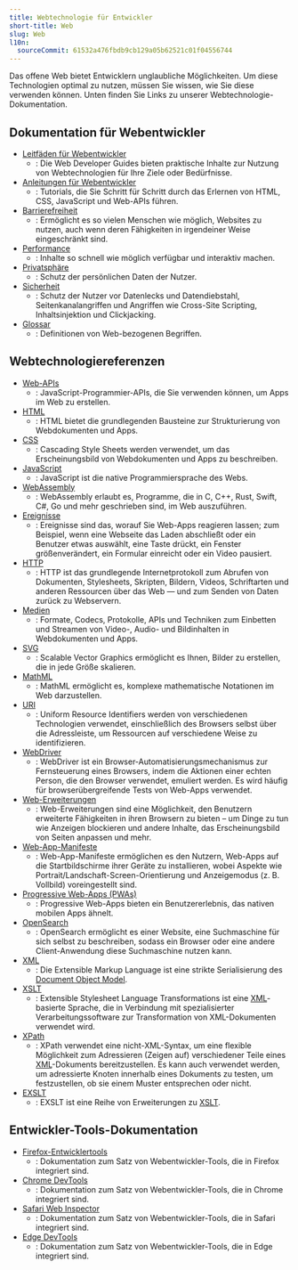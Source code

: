 ```yaml
---
title: Webtechnologie für Entwickler
short-title: Web
slug: Web
l10n:
  sourceCommit: 61532a476fbdb9cb129a05b62521c01f04556744
---
```


Das offene Web bietet Entwicklern unglaubliche Möglichkeiten. Um diese Technologien optimal zu nutzen, müssen Sie wissen, wie Sie diese verwenden können. Unten finden Sie Links zu unserer Webtechnologie-Dokumentation.

## Dokumentation für Webentwickler

- [Leitfäden für Webentwickler](/de/docs/MDN/Guides)
  - : Die Web Developer Guides bieten praktische Inhalte zur Nutzung von Webtechnologien für Ihre Ziele oder Bedürfnisse.
- [Anleitungen für Webentwickler](/de/docs/MDN/Tutorials)
  - : Tutorials, die Sie Schritt für Schritt durch das Erlernen von HTML, CSS, JavaScript und Web-APIs führen.
- [Barrierefreiheit](/de/docs/Web/Accessibility)
  - : Ermöglicht es so vielen Menschen wie möglich, Websites zu nutzen, auch wenn deren Fähigkeiten in irgendeiner Weise eingeschränkt sind.
- [Performance](/de/docs/Web/Performance)
  - : Inhalte so schnell wie möglich verfügbar und interaktiv machen.
- [Privatsphäre](/de/docs/Web/Privacy)
  - : Schutz der persönlichen Daten der Nutzer.
- [Sicherheit](/de/docs/Web/Security)
  - : Schutz der Nutzer vor Datenlecks und Datendiebstahl, Seitenkanalangriffen und Angriffen wie Cross-Site Scripting, Inhaltsinjektion und Clickjacking.
- [Glossar](/de/docs/Glossary)
  - : Definitionen von Web-bezogenen Begriffen.

## Webtechnologiereferenzen

- [Web-APIs](/de/docs/Web/API)
  - : JavaScript-Programmier-APIs, die Sie verwenden können, um Apps im Web zu erstellen.
- [HTML](/de/docs/Web/HTML)
  - : HTML bietet die grundlegenden Bausteine zur Strukturierung von Webdokumenten und Apps.
- [CSS](/de/docs/Web/CSS)
  - : Cascading Style Sheets werden verwendet, um das Erscheinungsbild von Webdokumenten und Apps zu beschreiben.
- [JavaScript](/de/docs/Web/JavaScript)
  - : JavaScript ist die native Programmiersprache des Webs.
- [WebAssembly](/de/docs/WebAssembly)
  - : WebAssembly erlaubt es, Programme, die in C, C++, Rust, Swift, C#, Go und mehr geschrieben sind, im Web auszuführen.
- [Ereignisse](/de/docs/Web/Events)
  - : Ereignisse sind das, worauf Sie Web-Apps reagieren lassen; zum Beispiel, wenn eine Webseite das Laden abschließt oder ein Benutzer etwas auswählt, eine Taste drückt, ein Fenster größenverändert, ein Formular einreicht oder ein Video pausiert.
- [HTTP](/de/docs/Web/HTTP)
  - : HTTP ist das grundlegende Internetprotokoll zum Abrufen von Dokumenten, Stylesheets, Skripten, Bildern, Videos, Schriftarten und anderen Ressourcen über das Web — und zum Senden von Daten zurück zu Webservern.
- [Medien](/de/docs/Web/Media)
  - : Formate, Codecs, Protokolle, APIs und Techniken zum Einbetten und Streamen von Video-, Audio- und Bildinhalten in Webdokumenten und Apps.
- [SVG](/de/docs/Web/SVG)
  - : Scalable Vector Graphics ermöglicht es Ihnen, Bilder zu erstellen, die in jede Größe skalieren.
- [MathML](/de/docs/Web/MathML)
  - : MathML ermöglicht es, komplexe mathematische Notationen im Web darzustellen.
- [URI](/de/docs/Web/URI)
  - : Uniform Resource Identifiers werden von verschiedenen Technologien verwendet, einschließlich des Browsers selbst über die Adressleiste, um Ressourcen auf verschiedene Weise zu identifizieren.
- [WebDriver](/de/docs/Web/WebDriver)
  - : WebDriver ist ein Browser-Automatisierungsmechanismus zur Fernsteuerung eines Browsers, indem die Aktionen einer echten Person, die den Browser verwendet, emuliert werden. Es wird häufig für browserübergreifende Tests von Web-Apps verwendet.
- [Web-Erweiterungen](/de/docs/Mozilla/Add-ons/WebExtensions)
  - : Web-Erweiterungen sind eine Möglichkeit, den Benutzern erweiterte Fähigkeiten in ihren Browsern zu bieten – um Dinge zu tun wie Anzeigen blockieren und andere Inhalte, das Erscheinungsbild von Seiten anpassen und mehr.
- [Web-App-Manifeste](/de/docs/Web/Progressive_web_apps/Manifest)
  - : Web-App-Manifeste ermöglichen es den Nutzern, Web-Apps auf die Startbildschirme ihrer Geräte zu installieren, wobei Aspekte wie Portrait/Landschaft-Screen-Orientierung und Anzeigemodus (z. B. Vollbild) voreingestellt sind.
- [Progressive Web-Apps (PWAs)](/de/docs/Web/Progressive_web_apps)
  - : Progressive Web-Apps bieten ein Benutzererlebnis, das nativen mobilen Apps ähnelt.
- [OpenSearch](/de/docs/Web/XML/Guides/OpenSearch)
  - : OpenSearch ermöglicht es einer Website, eine Suchmaschine für sich selbst zu beschreiben, sodass ein Browser oder eine andere Client-Anwendung diese Suchmaschine nutzen kann.
- [XML](/de/docs/Web/XML)
  - : Die Extensible Markup Language ist eine strikte Serialisierung des [Document Object Model](/de/docs/Web/API/Document_Object_Model).
- [XSLT](/de/docs/Web/XML/XSLT)
  - : Extensible Stylesheet Language Transformations ist eine [XML](/de/docs/Web/XML/Guides/XML_introduction)-basierte Sprache, die in Verbindung mit spezialisierter Verarbeitungssoftware zur Transformation von XML-Dokumenten verwendet wird.
- [XPath](/de/docs/Web/XML/XPath)
  - : XPath verwendet eine nicht-XML-Syntax, um eine flexible Möglichkeit zum Adressieren (Zeigen auf) verschiedener Teile eines [XML](/de/docs/Web/XML/Guides/XML_introduction)-Dokuments bereitzustellen. Es kann auch verwendet werden, um adressierte Knoten innerhalb eines Dokuments zu testen, um festzustellen, ob sie einem Muster entsprechen oder nicht.
- [EXSLT](/de/docs/Web/XML/EXSLT)
  - : EXSLT ist eine Reihe von Erweiterungen zu [XSLT](/de/docs/Web/XML/XSLT).

## Entwickler-Tools-Dokumentation

- [Firefox-Entwicklertools](https://firefox-source-docs.mozilla.org/devtools-user/index.html)
  - : Dokumentation zum Satz von Webentwickler-Tools, die in Firefox integriert sind.
- [Chrome DevTools](https://developer.chrome.com/docs/devtools/)
  - : Dokumentation zum Satz von Webentwickler-Tools, die in Chrome integriert sind.
- [Safari Web Inspector](https://webkit.org/web-inspector/)
  - : Dokumentation zum Satz von Webentwickler-Tools, die in Safari integriert sind.
- [Edge DevTools](https://learn.microsoft.com/en-us/microsoft-edge/devtools/landing/)
  - : Dokumentation zum Satz von Webentwickler-Tools, die in Edge integriert sind.
